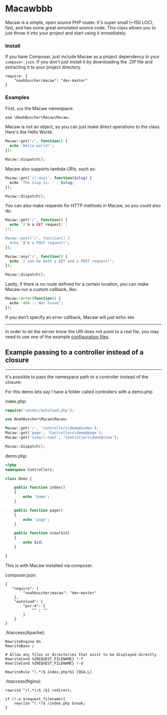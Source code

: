 Macawbbb
=====

Macaw is a simple, open source PHP router. It's super small (~150 LOC), fast, and has some great annotated source code. This class allows you to just throw it into your project and start using it immediately.

### Install

If you have Composer, just include Macaw as a project dependency in your `composer.json`. If you don't just install it by downloading the .ZIP file and extracting it to your project directory.

```
require: {
    "noahbuscher/macaw": "dev-master"
}
```

### Examples

First, `use` the Macaw namespace:

```PHP
use \NoahBuscher\Macaw\Macaw;
```

Macaw is not an object, so you can just make direct operations to the class. Here's the Hello World:

```PHP
Macaw::get('/', function() {
  echo 'Hello world!';
});

Macaw::dispatch();
```

Macaw also supports lambda URIs, such as:

```PHP
Macaw::get('/(:any)', function($slug) {
  echo 'The slug is: ' . $slug;
});

Macaw::dispatch();
```

You can also make requests for HTTP methods in Macaw, so you could also do:

```PHP
Macaw::get('/', function() {
  echo 'I'm a GET request!';
});

Macaw::post('/', function() {
  echo 'I'm a POST request!';
});

Macaw::any('/', function() {
  echo 'I can be both a GET and a POST request!';
});

Macaw::dispatch();
```

Lastly, if there is no route defined for a certain location, you can make Macaw run a custom callback, like:

```PHP
Macaw::error(function() {
  echo '404 :: Not Found';
});
```

If you don't specify an error callback, Macaw will just echo `404`.

<hr>

In order to let the server know the URI does not point to a real file, you may need to use one of the example [configuration files](https://github.com/noahbuscher/Macaw/blob/master/config).


## Example passing to a controller instead of a closure
<hr>
It's possible to pass the namespace path to a controller instead of the closure:

For this demo lets say I have a folder called controllers with a demo.php

index.php:

```php
require('vendor/autoload.php');

use NoahBuscher\Macaw\Macaw;

Macaw::get('/', 'Controllers\demo@index');
Macaw::get('page', 'Controllers\demo@page');
Macaw::get('view/(:num)', 'Controllers\demo@view');

Macaw::dispatch();
```

demo.php:

```php
<?php
namespace Controllers;

class Demo {

    public function index()
    {
        echo 'home';
    }

    public function page()
    {
        echo 'page';
    }

    public function view($id)
    {
        echo $id;
    }

}
```

This is with Macaw installed via composer.

composer.json:

```
{
   "require": {
        "noahbuscher/macaw": "dev-master"
    },
    "autoload": {
        "psr-4": {
            "" : ""
        }
    }
}
````

.htaccess(Apache):

```
RewriteEngine On
RewriteBase /

# Allow any files or directories that exist to be displayed directly
RewriteCond %{REQUEST_FILENAME} !-f
RewriteCond %{REQUEST_FILENAME} !-d

RewriteRule ^(.*)$ index.php?$1 [QSA,L]
```

.htaccess(Nginx):

```
rewrite ^/(.*)/$ /$1 redirect;

if (!-e $request_filename){
	rewrite ^(.*)$ /index.php break;
}

```

